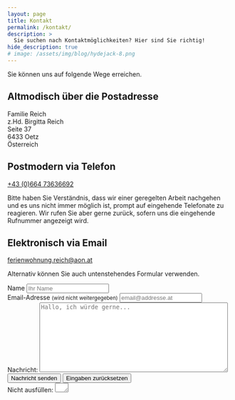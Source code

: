 ```yaml
---
layout: page
title: Kontakt
permalink: /kontakt/
description: >
  Sie suchen nach Kontaktmöglichkeiten? Hier sind Sie richtig!
hide_description: true
# image: /assets/img/blog/hydejack-8.png
---
```


Sie können uns auf folgende Wege erreichen.

## Altmodisch über die Postadresse

Familie Reich  
z.Hd. Birgitta Reich  
Seite 37  
6433 Oetz  
Österreich

## Postmodern via Telefon

<a href="tel:+4366473636692">+43 (0)664 73636692</a>

Bitte haben Sie Verständnis, dass wir einer geregelten Arbeit nachgehen und es
uns nicht immer möglich ist, prompt auf eingehende Telefonate zu reagieren. Wir
rufen Sie aber gerne zurück, sofern uns die eingehende Rufnummer angezeigt wird.

## Elektronisch via Email

<ferienwohnung.reich@aon.at>

Alternativ können Sie auch untenstehendes Formular verwenden.

<form id="contact" name="contact" accept-charset="UTF-8" autocomplete="off" enctype="multipart/form-data" method="POST" novalidate data-netlify-recaptcha="true" data-netlify="true" netlify-honeypot="comment">
  <div>
    <label id="lblName" for="name">Name
      <input id="name" name="name" type="text" spellcheck="false" maxlength="255" required placeholder="Ihr Name">
    </label>
  </div>
  <div>
    <label id="lblEmail" for="email">Email-Adresse <small>(wird nicht weitergegeben)</small>
      <input id="email" name="email" type="email" spellcheck="false" maxlength="255" required placeholder="email@addresse.at">
    </label>
  </div>
<!--   <div>
    <label id="lblHeardOf" for="heard-of">Wie hast du von meiner Seite erfahren?
      <input id="heard-of" name="heard-of" type="text" spellcheck="true" maxlength="255" placeholder="Websuche oder Forum (bitte Namen oder Adresse angeben)">
    </label>
  </div> -->
  <div>
    <label>Nachricht: <textarea name="message" spellcheck="true" rows="10" cols="50" required placeholder="Hallo, ich würde gerne..."></textarea></label>
  </div>
<!--   <div>
    <label id="lblFile" for="file">Datei(en) anhängen <small>(wenn nötig)</small>
      <input id="file" name="file" type="file" accept="image/*,.pdf" multiple>
    </label>
  </div> -->
  <div data-netlify-recaptcha="true"></div>
<!--   <div class="g-recaptcha" data-sitekey="{{ site.reCaptcha.siteKey }}"></div>
  <script async src="https://www.google.com/recaptcha/api.js"></script> -->
  <div>
    <button id="submit" name="submit" type="submit" class="btn">Nachricht senden</button>
    <button id="reset" name="reset" type="reset" class="btn">Eingaben zurücksetzen</button>
  </div>
  <div class="hidden">
    <label id="lblComment" for="comment">Nicht ausfüllen:
      <textarea name="comment" id="comment" rows="1" cols="1"></textarea>
      <input type="hidden" id="idstamp" name="idstamp" value="WW91J3JlIHdlbGNvbWUhCg==">
    </label>
  </div>
</form>

